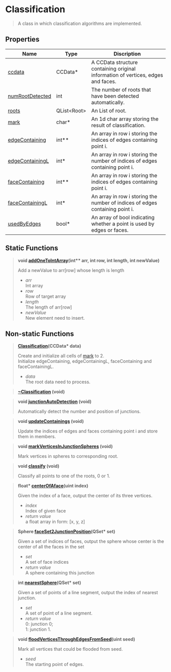 # Classification
<a id="this"></a>

[Classification]: #this

> A class in which classification algorithms are implemented.

## Properties
[ccdata]: #ccdata
[numRootDetected]: #nord
[roots]: #roots
[mark]: #mk
[edgeContaining]: #ec
[edgeContainingL]: #ecn
[faceContaining]: #fc
[faceContainingL]: #fcn
[usedByEdges]: #ube

| Name                               | Type      | Discription                                |
| ---------------------------------- | --------- | ------------------------------------------ |
| [ccdata]<a id='ccdata'></a> | CCData*    | A CCData structure containing original information of vertices, edges and faces. |
| [numRootDetected]<a id='nord'></a> | int    | The number of roots that have been detected automatically. |
| [roots]<a id='roots'></a> | QList\<Root\>    | An List of root. |
| [mark]<a id='mk'></a> | char*    | An 1d char array storing the result of classification. |
| [edgeContaining]<a id='ec'></a> | int**    | An array in row i storing the indices of edges containing point i. |
| [edgeContainingL]<a id='ecn'></a> | int*    | An array in row i storing the number of indices of edges containing point i. |
| [faceContaining]<a id='fc'></a> | int**    | An array in row i storing the indices of edges containing point i. |
| [faceContainingL]<a id='fcn'></a> | int*    | An array in row i storing the number of indices of edges containing point i. |
| [usedByEdges]<a id='ube'></a> | bool*    | An array of bool indicating whether a point is used by edges or faces. |

## Static Functions
[addOneToIntArray]:#aotia

> <a id='aotia'></a>
> **void [addOneToIntArray](int\*\* arr, int row, int length, int newValue)** 
>   
>   Add a newValue to arr[row] whose length is length
> 
> * *arr*  
>   Int array 
> * *row*  
>   Row of target array
> * *length*  
>   The length of arr[row]
> * *newValue*  
>   New element need to insert.

## Non-static Functions
[Classification]:#classification

> <a id='classification'></a>
> **[Classification](CCData\* data)** 
>   
>   Create and initialize all cells of [mark] to 2.  
>   Initialize edgeContaining, edgeContainingL, faceContaining and faceContainingL.
> 
> * *data*  
>   The root data need to process.  
> 

[~Classification]:#nclassification

> <a id='nclassification'></a>
> **[~Classification] (void)**   

[junctionAutoDetection]:#jad

> <a id='jad'></a>
> **void [junctionAutoDetection] (void)** 
>   
>   Automatically detect the number and position of junctions.



[updateContainings]:#updatecontaining

> <a id='updatecontaining'></a>
> **void [updateContainings] (void)**   
> 
> Update the indices of edges and faces containing point i and store them in members.

[markVerticesInJunctionSpheres]:#mark-in-spheres

><a id='mark-in-spheres'></a>
> **void [markVerticesInJunctionSpheres] (void)**  
> 
> Mark vertices in spheres to corresponding root.
> 

[classify]:#clsf

><a id='clsf'></a>
> **void [classify] (void)**  
> 
> Classify all points to one of the roots, 0 or 1.

[centerOfAface]:#coaf
> <a id='coaf'></a>
> **float\* [centerOfAface](uint index)** 
>   
>   Given the index of a face, output the center of its three vertices.
> 
> * *index*  
>   Index of given face 
> * *return value*  
>   a float array in form: [x, y, z]

[faceSet2JunctionPosition]:#fs2jp
> <a id='fs2jp'></a>
> **Sphere [faceSet2JunctionPosition](QSet<uint>\* set)** 
>   
>   Given a set of indices of faces, output the sphere whose center is the center of all the faces in the set
> 
> * *set*  
>   A set of face indices
> * *return value*  
>   A sphere containing this junction

[nearestSphere]:#ns
> <a id='ns'></a>
> **int [nearestSphere](QSet<uint>\* set)** 
>   
>   Given a set of points of a line segment, output the index of nearest junction.
> 
> * *set*  
>   A set of point of a line segment.
> * *return value*  
>   0: junction 0;  
>   1: junction 1.

[floodVerticesThroughEdgesFromSeed]:#fvtes
> <a id='fvtes'></a>
> **void [floodVerticesThroughEdgesFromSeed](uint seed)** 
>   
>   Mark all vertices that could be flooded from seed.
> 
> * *seed*  
>   The starting point of edges.